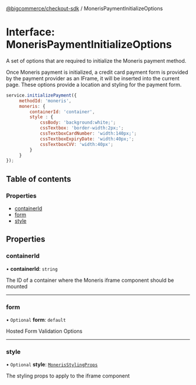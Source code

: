 [@bigcommerce/checkout-sdk](../README.md) / MonerisPaymentInitializeOptions

# Interface: MonerisPaymentInitializeOptions

A set of options that are required to initialize the Moneris payment method.

Once Moneris payment is initialized, a credit card payment form is provided by the
payment provider as an IFrame, it will be inserted into the current page. These
options provide a location and styling for the payment form.

```js
service.initializePayment({
     methodId: 'moneris',
     moneris: {
         containerId: 'container',
         style : {
             cssBody: 'background:white;';
             cssTextbox: 'border-width:2px;';
             cssTextboxCardNumber: 'width:140px;';
             cssTextboxExpiryDate: 'width:40px;';
             cssTextboxCVV: 'width:40px';
         }
     }
});
```

## Table of contents

### Properties

- [containerId](MonerisPaymentInitializeOptions.md#containerid)
- [form](MonerisPaymentInitializeOptions.md#form)
- [style](MonerisPaymentInitializeOptions.md#style)

## Properties

### containerId

• **containerId**: `string`

The ID of a container where the Moneris iframe component should be mounted

___

### form

• `Optional` **form**: `default`

Hosted Form Validation Options

___

### style

• `Optional` **style**: [`MonerisStylingProps`](MonerisStylingProps.md)

The styling props to apply to the iframe component
